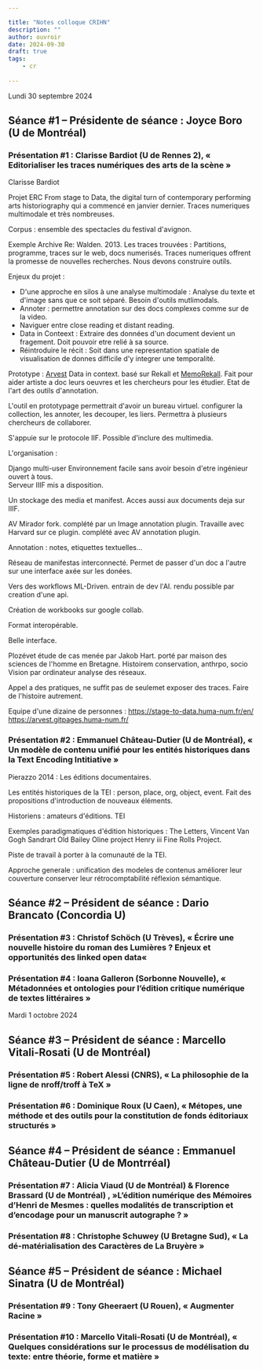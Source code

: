 ```yaml
---

title: "Notes colloque CRIHN"
description: ""
author: ouvroir
date: 2024-09-30
draft: true
tags:
    - cr 
    
---
```

Lundi 30 septembre 2024
## Séance #1 – Présidente de séance : Joyce Boro (U de Montréal)
### Présentation #1 : Clarisse Bardiot (U de Rennes 2), « Editorialiser les traces numériques des arts de la scène »


Clarisse Bardiot

Projet ERC From stage to Data, the digital turn of contemporary performing arts historiography qui a commencé en janvier dernier. Traces numeriques multimodale et très nombreuses. 

Corpus : ensemble des spectacles du festival d'avignon. 

Exemple Archive Re: Walden. 
2013. 
Les traces trouvées : Partitions, programme, traces sur le web, docs numerisés. 
Traces numeriques offrent la promesse de nouvelles recherches. Nous devons construire outils. 

Enjeux du projet :
- D'une approche en silos à une analyse multimodale : Analyse du texte et d'image sans que ce soit séparé. Besoin d'outils mutlimodals. 
- Annoter : permettre annotation sur des docs complexes comme sur de la video.  
- Naviguer entre close reading et distant reading. 
- Data in Conteext : Extraire des données d'un document devient un fragement. Doit pouvoir etre relié à sa source. 
- Réintroduire le récit : Soit dans une representation spatiale de visualisation de donnes difficile d'y integrer une temporalité. 

Prototype : [Arvest](https://2024.dhbenelux.org/wp-content/uploads/2024/05/DHB24_paper_Hart_Arvest.pdf) Data in context. 
basé sur Rekall et [MemoRekall](https://memorekall.com/fr/). Fait pour aider artiste a doc leurs oeuvres et les chercheurs pour les étudier. 
Etat de l'art des outils d'annotation. 

L'outil en prototypage permettrait d'avoir un bureau virtuel. configurer la collection, les annoter, les decouper, les liers. Permettra à plusieurs chercheurs de collaborer. 

S'appuie sur le protocole IIF. Possible d'inclure des multimedia. 

L'organisation : 

Django multi-user 
Environnement facile sans avoir besoin d'etre ingénieur ouvert à tous.  
Serveur IIIF mis a disposition.

Un stockage des media et manifest. Acces aussi aux documents deja sur IIIF.

AV Mirador fork. 
complété par un Image annotation plugin. Travaille avec Harvard sur ce plugin. 
complété avec AV annotation plugin. 

Annotation : notes, etiquettes textuelles...

Réseau de manifestas interconnecté. Permet de passer d'un doc a l'autre sur une interface axée sur les donées. 

Vers des workflows ML-Driven. 
entrain de dev l'AI. rendu possible par creation d'une api. 

Création de workbooks sur google collab. 

Format interopérable.

Belle interface. 

Plozévet étude de cas menée par Jakob Hart.  porté par maison des sciences de l'homme en Bretagne. 
Histoirem conservation, anthrpo, socio
Vision par ordinateur analyse des réseaux. 

Appel a des pratiques, ne suffit pas de seulemet exposer des traces. Faire de l'histoire autrement. 

Equipe d'une dizaine de personnes : 
https://stage-to-data.huma-num.fr/en/
https://arvest.gitpages.huma-num.fr/

### Présentation #2 : Emmanuel Château-Dutier (U de Montréal), « Un modèle de contenu unifié pour les entités historiques dans la Text Encoding Intitiative »

Pierazzo 2014 : Les éditions documentaires. 

Les entités historiques de la TEI : person, place, org, object, event. 
Fait des propositions d'introduction de nouveaux éléments. 

Historiens : amateurs d'éditions. 
TEI 

Exemples paradigmatiques d'édition historiques : 
The Letters, Vincent Van Gogh
Sandrart
Old Bailey Oline project
Henry iii Fine Rolls Project. 

Piste de travail à porter à la comunauté de la TEI. 

Approche generale : unification des modeles de contenus
améliorer leur couverture
conserver leur rétrocomptabilité
réflexion sémantique. 


## Séance #2 – Président de séance : Dario Brancato (Concordia U)
### Présentation #3 : Christof Schöch (U Trèves), « Écrire une nouvelle histoire du roman des Lumières ? Enjeux et opportunités des linked open data« 
### Présentation #4 : Ioana Galleron (Sorbonne Nouvelle), « Métadonnées et ontologies pour l’édition critique numérique de textes littéraires »

Mardi 1 octobre 2024

## Séance #3 – Président de séance : Marcello Vitali-Rosati (U de Montréal)
### Présentation #5 : Robert Alessi (CNRS), « La philosophie de la ligne de nroff/troff à TeX »
### Présentation #6 : Dominique Roux (U Caen), « Métopes, une méthode et des outils pour la constitution de fonds éditoriaux structurés »

## Séance #4 – Président de séance : Emmanuel Château-Dutier (U de Montrréal)
### Présentation #7 : Alicia Viaud (U de Montréal) & Florence Brassard (U de Montréal) , »L’édition numérique des Mémoires d’Henri de Mesmes : quelles modalités de transcription et d’encodage pour un manuscrit autographe ? »
### Présentation #8 : Christophe Schuwey (U  Bretagne Sud), « La dé-matérialisation des Caractères de La Bruyère »

## Séance #5 – Président de séance : Michael Sinatra (U de Montréal)
### Présentation #9 : Tony Gheeraert (U Rouen), « Augmenter Racine »
### Présentation #10 : Marcello Vitali-Rosati (U de Montréal), « Quelques considérations sur le processus de modélisation du texte: entre théorie, forme et matière »

   